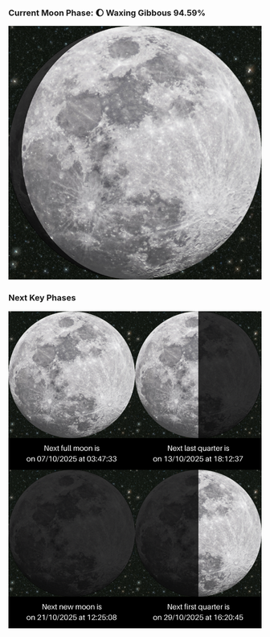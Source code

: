 ### Current Moon Phase: 🌔 Waxing Gibbous 94.59%
![Moon Phase](moonphase.png)
### Next Key Phases
![Gallery](gallery.png)